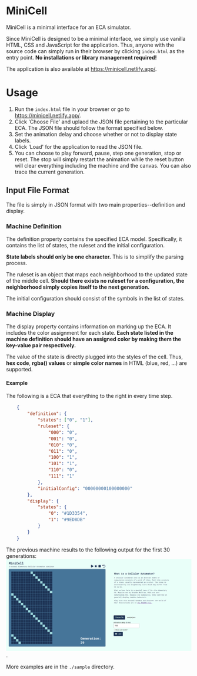 # MiniCell
MiniCell is a minimal interface for an ECA simulator.

Since MiniCell is designed to be a minimal interface, we simply use vanilla HTML,
CSS and JavaScript for the application. Thus, anyone with the source code can 
simply run in their browser by clicking `index.html` as the entry point. 
**No installations or library management required!**

The application is also available at https://minicell.netlify.app/.

# Usage

1.  Run the `index.html` file in your browser or go to https://minicell.netlify.app/.
2.  Click 'Choose File' and uplaod the JSON file pertaining to the particular ECA.
    The JSON file should follow the format specified below.
3.  Set the animation delay and choose whether or not to display state labels.
4.  Click 'Load' for the application to read the JSON file.
5.  You can choose to play forward, pause, step one generation, stop or reset. 
    The stop will simply restart the animation while the reset button will clear 
    everything including the machine and the canvas. You can also trace the 
    current generation.

## Input File Format

The file is simply in JSON format with two main properties--definition and display.

### Machine Definition

The definition property contains the specified ECA model. Specifically, it 
contains the list of states, the ruleset and the initial configuration.

**State labels should only be one character.** This is to simplify the parsing 
process.

The ruleset is an object that maps each neighborhood to the updated state of the 
middle cell. **Should there exists no ruleset for a configuration, the 
neighborhood simply copies itself to the next generation.**

The initial configuration should consist of the symbols in the list of states.

### Machine Display

The display property contains information on marking up the ECA. It includes 
the color assignment for each state. **Each state listed in the machine definition
should have an assigned color by making them the key-value pair respectively.**

The value of the state is directly plugged into the styles of the cell. Thus, 
**hex code**, **rgba() values** or **simple color names** in HTML (blue, red, ...)
are supported.


#### Example
The following is a ECA that everything to the right in every time step.

```JSON
    {
        "definition": {
            "states": ["0", "1"],
            "ruleset": {
                "000": "0",
                "001": "0",
                "010": "0",
                "011": "0",
                "100": "1",
                "101": "1",
                "110": "0",
                "111": "1"
            },
            "initialConfig": "00000000100000000"
        },
        "display": {
            "states": {
                "0": "#1D3354",
                "1": "#9ED8DB"
            }
        }
    }
```

The previous machine results to the following output for the first 
30 generations:
![The output of the previous machine](./assets/sample.png).

More examples are in the `./sample` directory.
